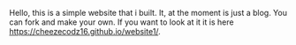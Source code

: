 Hello, this is a simple website that i built. It, at the moment is just a blog. You can fork and make your own. If you want to look at it it is here https://cheezecodz16.github.io/website1/.
